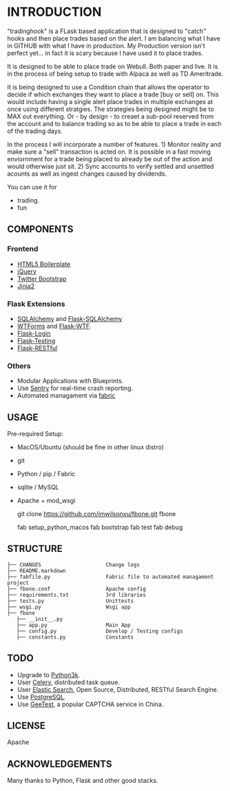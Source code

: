 # INTRODUCTION

"tradinghook" is a FLask based application that is designed to "catch" hooks and then place trades based on the alert.
I am balancing what I have in GITHUB with what I have in production.  My Production version isn't perfect yet... in fact it is scary because I have used it to place trades.   

It is designed to be able to place trade on Webull.  Both paper and live.  It is in the process of being setup to trade with Alpaca as well as TD Ameritrade.

It is being designed to use a Condition chain that allows the operator to decide if which exchanges they want to place a trade [buy or sell] on.  This would include having a single alert place trades in multiple exchanges at once using different stratgies.
The strategies being designed might be to MAX out everything.  Or - by design - to creaet a sub-pool reserved from the account and to balance trading so as to be able to place a trade in each of the trading days.

In the process I will incorporate a number of features.  1) Monitor reality and make sure a "sell" transaction is acted on.  It is possible in a fast moving enviornment for a trade being placed to already be out of the action and would otherwise just sit.  2) Sync accounts to verify settled and unsettled acounts as well as ingest changes caused by dividends.

You can use it for

- trading.
- fun

## COMPONENTS

### Frontend

- [HTML5 Boilerplate](https://github.com/h5bp/html5-boilerplate)
- [jQuery](http://jquery.com/)
- [Twitter Bootstrap](https://github.com/twitter/bootstrap)
- [Jinja2](http://jinja.pocoo.org/docs/dev/)

### Flask Extensions

- [SQLAlchemy](http://www.sqlalchemy.org) and [Flask-SQLAlchemy](http://flask-sqlalchemy.pocoo.org)
- [WTForms](http://wtforms.readthedocs.io) and [Flask-WTF](https://flask-wtf.readthedocs.io).
- [Flask-Login](https://flask-login.readthedocs.io)
- [Flask-Testing](https://pythonhosted.org/Flask-Testing/)
- [Flask-RESTful](http://flask-restful-cn.readthedocs.io/)

### Others

- Modular Applications with Blueprints.
- Use [Sentry](https://getsentry.com) for real-time crash reporting.
- Automated managament via [fabric](http://flask.pocoo.org/docs/patterns/fabric/)

## USAGE

Pre-required Setup:

- MacOS/Ubuntu (should be fine in other linux distro)
- git
- Python / pip / Fabric
- sqlite / MySQL
- Apache + mod\_wsgi

    git clone https://github.com/imwilsonxu/fbone.git fbone

    fab setup_python_macos
    fab bootstrap
    fab test
    fab debug

## STRUCTURE

    ├── CHANGES                     Change logs
    ├── README.markdown
    ├── fabfile.py                  Fabric file to automated managament project
    ├── fbone.conf                  Apache config
    ├── requirements.txt            3rd libraries
    ├── tests.py                    Unittests
    ├── wsgi.py                     Wsgi app
    ├── fbone
       ├── __init__.py
       ├── app.py                   Main App
       ├── config.py                Develop / Testing configs
       ├── constants.py             Constants
       
## TODO

- Upgrade to [Python3k](https://www.python.org/download/releases/3.0/).
- User [Celery](http://celeryprojet.org), distributed task queue.
- User [Elastic Search](https://github.com/elastic/elasticsearch), Open Source, Distributed, RESTful Search Engine.
- Use [PostgreSQL](https://www.postgresql.org).
- Use [GeeTest](http://www.geetest.com), a popular CAPTCHA service in China.

## LICENSE

Apache

## ACKNOWLEDGEMENTS

Many thanks to Python, Flask and other good stacks.       

